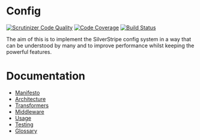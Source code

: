 # Config

[![Scrutinizer Code Quality](https://scrutinizer-ci.com/g/silverstripe/silverstripe-config/badges/quality-score.png?b=master)](https://scrutinizer-ci.com/g/silverstripe/silverstripe-config/?branch=master) [![Code Coverage](https://scrutinizer-ci.com/g/silverstripe/silverstripe-config/badges/coverage.png?b=master)](https://scrutinizer-ci.com/g/silverstripe/silverstripe-config/?branch=master) [![Build Status](https://scrutinizer-ci.com/g/silverstripe/silverstripe-config/badges/build.png?b=master)](https://scrutinizer-ci.com/g/silverstripe/silverstripe-config/build-status/master)

The aim of this is to implement the SilverStripe config system in a way that can be
understood by many and to improve performance whilst keeping the powerful features.

# Documentation

* [Manifesto](docs/manifesto.md)
* [Architecture](docs/architecture.md)
* [Transformers](docs/transformers.md)
* [Middleware](docs/middleware.md)
* [Usage](docs/usage.md)
* [Testing](docs/testing.md)
* [Glossary](docs/glossary.md)

